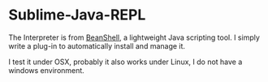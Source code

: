 # Sublime-Java-REPL

The Interpreter is from [BeanShell](http://www.beanshell.org), a lightweight Java scripting tool. I simply write a plug-in to automatically install and manage it.

I test it under OSX, probably it also works under Linux, I do not have a windows environment.





